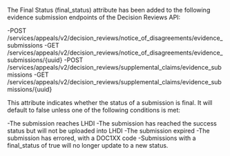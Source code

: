 The Final Status (final_status) attribute has been added to the following evidence submission endpoints of the Decision Reviews API:

-POST /services/appeals/v2/decision_reviews/notice_of_disagreements/evidence_submissions
-GET /services/appeals/v2/decision_reviews/notice_of_disagreements/evidence_submissions/{uuid}
-POST /services/appeals/v2/decision_reviews/supplemental_claims/evidence_submissions
-GET /services/appeals/v2/decision_reviews/supplemental_claims/evidence_submissions/{uuid} 

This attribute indicates whether the status of a submission is final. It will default to false unless one of the following conditions is met:

-The submission reaches LHDI
-The submission has reached the success status but will not be uploaded into LHDI
-The submission expired
-The submission has errored, with a DOC1XX code
-Submissions with a final_status of true will no longer update to a new status.
